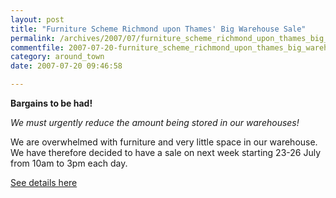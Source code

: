 ```yaml
---
layout: post
title: "Furniture Scheme Richmond upon Thames' Big Warehouse Sale"
permalink: /archives/2007/07/furniture_scheme_richmond_upon_thames_big_warehous.html
commentfile: 2007-07-20-furniture_scheme_richmond_upon_thames_big_warehous
category: around_town
date: 2007-07-20 09:46:58

---
```


**Bargains to be had!**

*We must urgently reduce the amount being stored in our warehouses!*

We are overwhelmed with furniture and very little space in our warehouse. We have therefore decided to have a sale on next week starting 23-26 July from 10am to 3pm each day.

[See details here](https://stmargarets.london/event/exhibition/200705141667)
